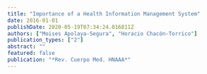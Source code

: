 ```yaml
---
title: "Importance of a Health Information Management System"
date: 2016-01-01
publishDate: 2020-05-19T07:34:24.016811Z
authors: ["Moises Apolaya-Segura", "Horacio Chacón-Torrico"]
publication_types: ["2"]
abstract: ""
featured: false
publication: "*Rev. Cuerpo Med. HNAAA*"
---
```



